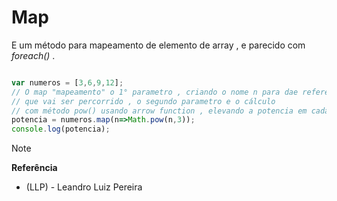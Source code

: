 # Map 

E um método para mapeamento de elemento de array , e parecido com _foreach()_ .
```javascript 

var numeros = [3,6,9,12];
// O map "mapeamento" o 1° parametro , criando o nome n para dae referencia de todos os indices 
// que vai ser percorrido , o segundo parametro e o cálculo 
// com método pow() usando arrow function , elevando a potencia em cada indice .
potencia = numeros.map(n=>Math.pow(n,3));
console.log(potencia);

```

> [!NOTE]
> <strong> Referência </strong> 
> * (LLP) - Leandro Luiz Pereira 